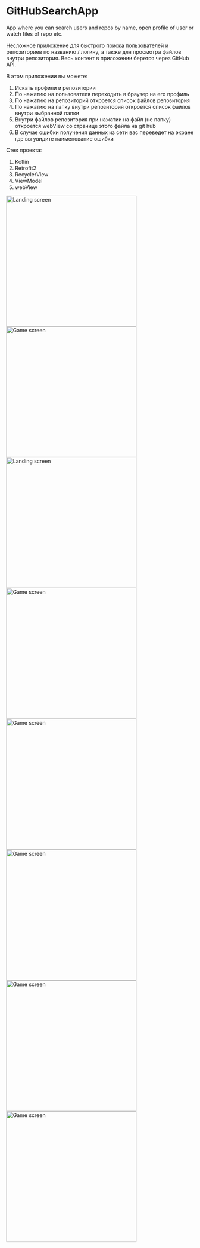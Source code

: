 # GitHubSearchApp
App where you can search users and repos by name, open profile of user or watch files of repo etc.

Несложное приложение для быстрого поиска пользователей и репозиториев по названию / логину, а также для просмотра файлов внутри репозитория.
Весь контент в приложении берется через GitHub API.

В этом приложении вы можете:
1. Искать профили и репозитории
2. По нажатию на пользователя переходить в браузер на его профиль
3. По нажатию на репозиторий откроется список файлов репозитория
4. По нажатию на папку внутри репозитория откроется список файлов внутри выбранной папки
5. Внутри файлов репозитория при нажатии на файл (не папку) откроется webView со странице этого файла на git hub
6. В случае ошибки получения данных из сети вас переведет на экране где вы увидите наименование ошибки

Стек проекта:
1. Kotlin
2. Retrofit2
3. RecyclerView
4. ViewModel
5. webView

<img  src="https://github.com/Picalfer/GitHubSearchApp/blob/master/app/src/main/res/drawable/screen_main.webp"  width="350" alt="Landing screen"/> <img  src="https://github.com/Picalfer/GitHubSearchApp/blob/master/app/src/main/res/drawable/screen_load_search.webp"  width="350" alt="Game screen"/>
<img  src="https://github.com/Picalfer/GitHubSearchApp/blob/master/app/src/main/res/drawable/screen_repo_search.webp"  width="350" alt="Landing screen"/> <img  src="https://github.com/Picalfer/GitHubSearchApp/blob/master/app/src/main/res/drawable/screen_result.webp"  width="350" alt="Game screen"/>
<img  src="https://github.com/Picalfer/GitHubSearchApp/blob/master/app/src/main/res/drawable/screen_files.webp"  width="350" alt="Game screen"/> <img  src="https://github.com/Picalfer/GitHubSearchApp/blob/master/app/src/main/res/drawable/screen_view_file.webp"  width="350" alt="Game screen"/>
<img  src="https://github.com/Picalfer/GitHubSearchApp/blob/master/app/src/main/res/drawable/screen_pofile.webp"  width="350" alt="Game screen"/> <img  src="https://github.com/Picalfer/GitHubSearchApp/blob/master/app/src/main/res/drawable/screen_error.webp"  width="350" alt="Game screen"/>
